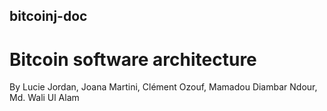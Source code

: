 ## bitcoinj-doc

# Bitcoin software architecture
By Lucie Jordan, Joana Martini, Clément Ozouf, Mamadou Diambar Ndour, Md. Wali Ul Alam
